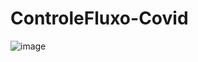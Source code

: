 ﻿# ControleFluxo-Covid
![image](https://user-images.githubusercontent.com/51725293/138992084-d458852e-3ca9-4d4f-b534-5144bdafbdab.png)
